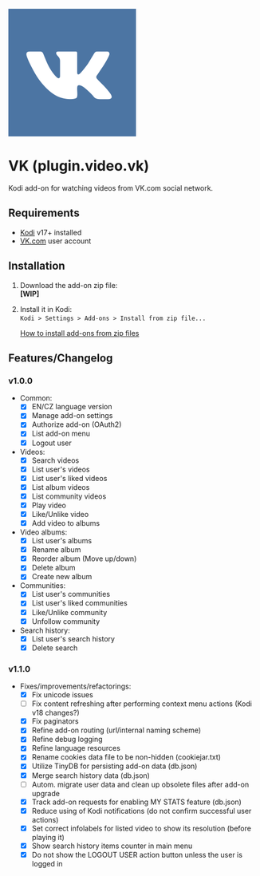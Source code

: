 ![VK icon](./resources/icon.png)

# VK (plugin.video.vk)

Kodi add-on for watching videos from VK.com social network.

## Requirements

- [Kodi](https://kodi.tv) v17+ installed
- [VK.com](https://vk.com) user account

## Installation

1. Download the add-on zip file:<br>
    **[WIP]**
    <!--[plugin.video.vk-1.1.0.zip](https://github.com/tommistolercz/plugin.video.vk/releases/download/v1.1.0/plugin.video.vk-1.1.0.zip)-->
    
2. Install it in Kodi:<br>
    `Kodi > Settings > Add-ons > Install from zip file...`
    
    [How to install add-ons from zip files](https://kodi.wiki/view/HOW-TO:Install_add-ons_from_zip_files)

## Features/Changelog

### v1.0.0

- Common:
    - [x] EN/CZ language version
    - [x] Manage add-on settings
    - [x] Authorize add-on (OAuth2)
    - [x] List add-on menu
    - [x] Logout user
- Videos:
    - [x] Search videos
    - [x] List user's videos
    - [x] List user's liked videos
    - [x] List album videos
    - [x] List community videos
    - [x] Play video
    - [x] Like/Unlike video
    - [x] Add video to albums
- Video albums:
    - [x] List user's albums
    - [x] Rename album
    - [x] Reorder album (Move up/down)
    - [x] Delete album
    - [x] Create new album
- Communities:
    - [x] List user's communities
    - [x] List user's liked communities
    - [x] Like/Unlike community
    - [x] Unfollow community
- Search history:
    - [x] List user's search history
    - [x] Delete search

### v1.1.0

- Fixes/improvements/refactorings:
    - [x] Fix unicode issues
    - [ ] Fix content refreshing after performing context menu actions (Kodi v18 changes?)
    - [x] Fix paginators
    - [x] Refine add-on routing (url/internal naming scheme)
    - [x] Refine debug logging
    - [x] Refine language resources
    - [x] Rename cookies data file to be non-hidden (cookiejar.txt)
    - [x] Utilize TinyDB for persisting add-on data (db.json)
    - [x] Merge search history data (db.json)
    - [ ] Autom. migrate user data and clean up obsolete files after add-on upgrade
    - [x] Track add-on requests for enabling MY STATS feature (db.json)
    - [x] Reduce using of Kodi notifications (do not confirm successful user actions)
    - [x] Set correct infolabels for listed video to show its resolution (before playing it)
    - [x] Show search history items counter in main menu
    - [x] Do not show the LOGOUT USER action button unless the user is logged in
